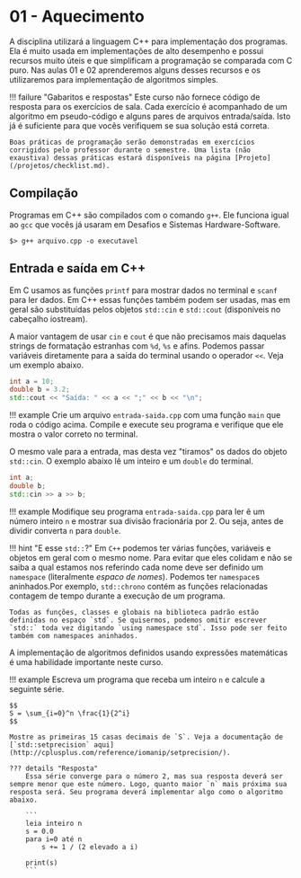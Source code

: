 # 01 - Aquecimento

A disciplina utilizará a linguagem C++ para implementação dos programas. Ela é muito usada em implementações de alto desempenho e possui recursos muito úteis e que simplificam a programação se comparada com C puro. Nas aulas 01 e 02 aprenderemos alguns desses recursos e os utilizaremos para implementação de algoritmos simples. 

!!! failure "Gabaritos e respostas"
    Este curso não fornece código de resposta para os exercícios de sala. Cada exercício é acompanhado de um algoritmo em pseudo-código e alguns pares de arquivos entrada/saída. Isto já é suficiente para que vocês verifiquem se sua solução está correta. 

    Boas práticas de programação serão demonstradas em exercícios corrigidos pelo professor durante o semestre. Uma lista (não exaustiva) dessas práticas estará disponíveis na página [Projeto](/projetos/checklist.md).

## Compilação 

Programas em C++ são compilados com o comando `g++`. Ele funciona igual ao `gcc` que vocês já usaram em Desafios e Sistemas Hardware-Software.

```
$> g++ arquivo.cpp -o executavel
```

## Entrada e saída em C++

Em C usamos as funções `printf` para mostrar dados no terminal e `scanf` para ler dados. Em C++ essas funções também podem ser usadas, mas em geral são substituídas pelos objetos `std::cin` e `std::cout` (disponíveis no cabeçalho iostream). 

A maior vantagem de usar `cin` e `cout` é que não precisamos mais daquelas strings de formatação estranhas com `%d`, `%s` e afins. Podemos passar variáveis diretamente para a saída do terminal usando o operador `<<`. Veja um exemplo abaixo. 

```cpp
int a = 10;
double b = 3.2;
std::cout << "Saída: " << a << ";" << b << "\n";
```

!!! example 
    Crie um arquivo `entrada-saida.cpp` com uma função `main` que roda o código acima. Compile e execute seu programa e verifique que ele mostra o valor correto no terminal. 

O mesmo vale para a entrada, mas desta vez "tiramos" os dados do objeto `std::cin`. O exemplo abaixo lê um inteiro e um `double` do terminal. 

```cpp
int a;
double b;
std::cin >> a >> b;
```

!!! example
    Modifique seu programa `entrada-saida.cpp` para ler ê um número inteiro `n` e mostrar sua divisão fracionária por 2. Ou seja, antes de dividir converta `n` para `double`. 


!!! hint "E esse `std::`?"
    Em `C++` podemos ter várias funções, variáveis e objetos em geral com o mesmo nome. Para evitar que eles colidam e não se saiba a qual estamos nos referindo cada nome deve ser definido um `namespace` (literalmente *espaco de nomes*). Podemos ter `namespace`s aninhados.Por exemplo, `std::chrono` contém as funções relacionadas contagem de tempo durante a execução de um programa. 

    Todas as funções, classes e globais na biblioteca padrão estão definidas no espaço `std`. Se quisermos, podemos omitir escrever `std::` toda vez digitando `using namespace std`. Isso pode ser feito também com namespaces aninhados. 

A implementação de algoritmos definidos usando expressões matemáticas é uma habilidade importante neste curso.

!!! example
    Escreva um programa que receba um inteiro `n` e calcule a seguinte série.

    $$
    S = \sum_{i=0}^n \frac{1}{2^i}
    $$

    Mostre as primeiras 15 casas decimais de `S`. Veja a documentação de [`std::setprecision` aqui](http://cplusplus.com/reference/iomanip/setprecision/). 

    ??? details "Resposta"
        Essa série converge para o número 2, mas sua resposta deverá ser sempre menor que este número. Logo, quanto maior `n` mais próxima sua resposta será. Seu programa deverá implementar algo como o algoritmo abaixo.

        ```
        leia inteiro n
        s = 0.0
        para i=0 até n
            s += 1 / (2 elevado a i)
        
        print(s)
        ```